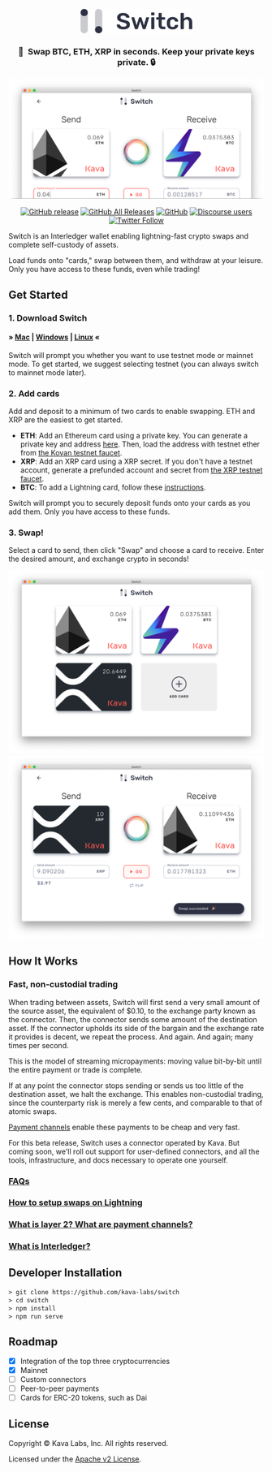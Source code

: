 <p align="center">
  <img src="./src/assets/switch-logo.svg" width="220">
</p>
<h3 align="center">💸&ensp;Swap BTC, ETH, XRP in seconds. Keep your private keys private. 🔒</h3>

![Switch swap screen cropped](./screenshots/swap-eth-btc-cropped.png)

<div align="center">

[![GitHub release](https://img.shields.io/github/release/Kava-Labs/switch.svg)](https://github.com/Kava-Labs/switch/releases/latest)
[![GitHub All Releases](https://img.shields.io/github/downloads/kava-labs/switch/total.svg)](https://github.com/Kava-Labs/switch/releases)
[![GitHub](https://img.shields.io/github/license/Kava-Labs/switch.svg)](https://github.com/Kava-Labs/switch/blob/master/LICENSE)
[![Discourse users](https://img.shields.io/discourse/https/forum.interledger.org/users.svg)](https://forum.interledger.org)
[![Twitter Follow](https://img.shields.io/twitter/follow/kava_labs.svg?label=Follow&style=social)](https://twitter.com/kava_labs)

</div>

Switch is an Interledger wallet enabling lightning-fast crypto swaps and complete self-custody of assets.

Load funds onto "cards," swap between them, and withdraw at your leisure. Only you have access to these funds, even while trading!

## Get Started

### 1. Download Switch

#### &raquo; [Mac](https://github.com/Kava-Labs/switch/releases/latest/download/Switch-0.2.0.dmg) | [Windows](https://github.com/Kava-Labs/switch/releases/latest/download/Switch.Setup.0.2.0.exe) | [Linux](https://github.com/Kava-Labs/switch/releases/latest/download/Switch.0.2.0.AppImage) &laquo;

Switch will prompt you whether you want to use testnet mode or mainnet mode. To get started, we suggest selecting testnet (you can always switch to mainnet mode later).

### 2. Add cards

Add and deposit to a minimum of two cards to enable swapping. ETH and XRP are the easiest to get started.

- **ETH**: Add an Ethereum card using a private key. You can generate a private key and address [here](https://vanity-eth.tk). Then, load the address with testnet ether from [the Kovan testnet faucet](https://faucet.kovan.network/).
- **XRP**: Add an XRP card using a XRP secret. If you don't have a testnet account, generate a prefunded account and secret from [the XRP testnet faucet](https://developers.ripple.com/xrp-test-net-faucet.html).
- **BTC**: To add a Lightning card, follow these [instructions](docs/lightning-setup.md).

Switch will prompt you to securely deposit funds onto your cards as you add them. Only you have access to these funds.

### 3. Swap!

Select a card to send, then click "Swap" and choose a card to receive. Enter the desired amount, and exchange crypto in seconds!

![Screenshot Home](./screenshots/home-eth-btc-xrp.png)
![Screenshot Swap](./screenshots/swap-xrp-eth-success.png)

## How It Works

### Fast, non-custodial trading

When trading between assets, Switch will first send a very small amount of the source asset, the equivalent of \$0.10, to the exchange party known as the connector. Then, the connector sends some amount of the destination asset. If the connector upholds its side of the bargain and the exchange rate it provides is decent, we repeat the process. And again. And again; many times per second.

This is the model of streaming micropayments: moving value bit-by-bit until the entire payment or trade is complete.

If at any point the connector stops sending or sends us too little of the destination asset, we halt the exchange. This enables non-custodial trading, since the counterparty risk is merely a few cents, and comparable to that of atomic swaps.

[Payment channels](docs/faqs.md#what-is-layer-2-and-payment-channels) enable these payments to be cheap and very fast.

For this beta release, Switch uses a connector operated by Kava. But coming soon, we'll roll out support for user-defined connectors, and all the tools, infrastructure, and docs necessary to operate one yourself.

### [FAQs](docs/faqs.md)
### [How to setup swaps on Lightning](docs/lightning-setup.md)
### [What is layer 2? What are payment channels?](docs/faqs.md#what-is-layer-2-and-payment-channels)
### [What is Interledger?](docs/faqs.md#what-is-interledger)

## Developer Installation

```shell
> git clone https://github.com/kava-labs/switch
> cd switch
> npm install
> npm run serve
```

## Roadmap

- [x] Integration of the top three cryptocurrencies
- [x] Mainnet
- [ ] Custom connectors
- [ ] Peer-to-peer payments
- [ ] Cards for ERC-20 tokens, such as Dai

## License

Copyright © Kava Labs, Inc. All rights reserved.

Licensed under the [Apache v2 License](LICENSE).
